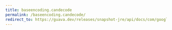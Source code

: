 ```yaml
---
title: baseencoding.candecode
permalink: /baseencoding.candecode/
redirect_to: https://guava.dev/releases/snapshot-jre/api/docs/com/google/common/io/BaseEncoding.html#canDecode-java.lang.CharSequence-
---
```

